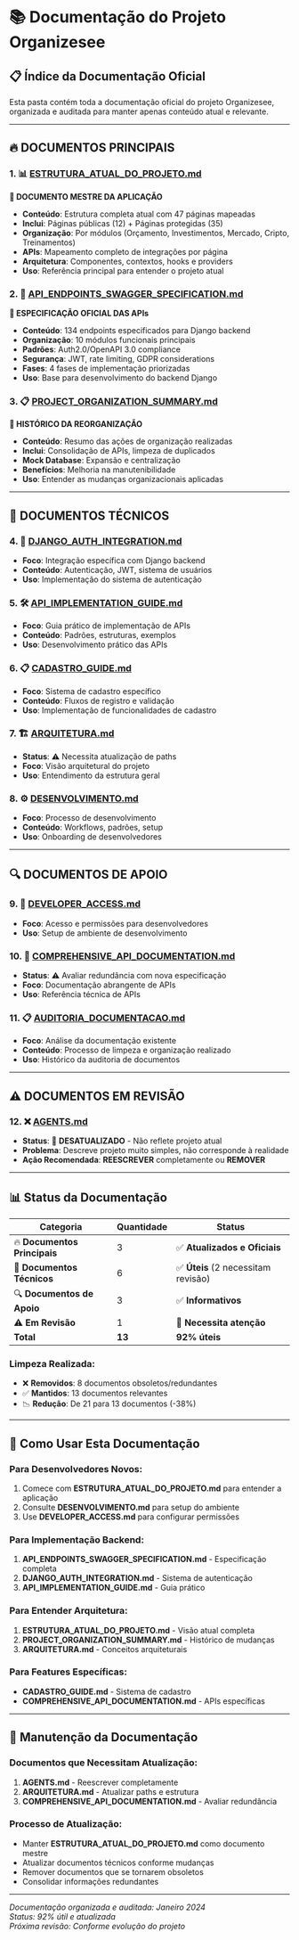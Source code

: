 # 📚 Documentação do Projeto Organizesee

## 📋 Índice da Documentação Oficial

Esta pasta contém toda a documentação oficial do projeto Organizesee, organizada e auditada para manter apenas conteúdo atual e relevante.

---

## 🔥 DOCUMENTOS PRINCIPAIS

### **1. 📊 [ESTRUTURA_ATUAL_DO_PROJETO.md](./ESTRUTURA_ATUAL_DO_PROJETO.md)**

**📌 DOCUMENTO MESTRE DA APLICAÇÃO**

- **Conteúdo**: Estrutura completa atual com 47 páginas mapeadas
- **Inclui**: Páginas públicas (12) + Páginas protegidas (35)
- **Organização**: Por módulos (Orçamento, Investimentos, Mercado, Cripto, Treinamentos)
- **APIs**: Mapeamento completo de integrações por página
- **Arquitetura**: Componentes, contextos, hooks e providers
- **Uso**: Referência principal para entender o projeto atual

### **2. 🔗 [API_ENDPOINTS_SWAGGER_SPECIFICATION.md](./API_ENDPOINTS_SWAGGER_SPECIFICATION.md)**

**📌 ESPECIFICAÇÃO OFICIAL DAS APIs**

- **Conteúdo**: 134 endpoints especificados para Django backend
- **Organização**: 10 módulos funcionais principais
- **Padrões**: Auth2.0/OpenAPI 3.0 compliance
- **Segurança**: JWT, rate limiting, GDPR considerations
- **Fases**: 4 fases de implementação priorizadas
- **Uso**: Base para desenvolvimento do backend Django

### **3. 📋 [PROJECT_ORGANIZATION_SUMMARY.md](./PROJECT_ORGANIZATION_SUMMARY.md)**

**📌 HISTÓRICO DA REORGANIZAÇÃO**

- **Conteúdo**: Resumo das ações de organização realizadas
- **Inclui**: Consolidação de APIs, limpeza de duplicados
- **Mock Database**: Expansão e centralização
- **Benefícios**: Melhoria na manutenibilidade
- **Uso**: Entender as mudanças organizacionais aplicadas

---

## 🔧 DOCUMENTOS TÉCNICOS

### **4. 🔐 [DJANGO_AUTH_INTEGRATION.md](./DJANGO_AUTH_INTEGRATION.md)**

- **Foco**: Integração específica com Django backend
- **Conteúdo**: Autenticação, JWT, sistema de usuários
- **Uso**: Implementação do sistema de autenticação

### **5. 🛠️ [API_IMPLEMENTATION_GUIDE.md](./API_IMPLEMENTATION_GUIDE.md)**

- **Foco**: Guia prático de implementação de APIs
- **Conteúdo**: Padrões, estruturas, exemplos
- **Uso**: Desenvolvimento prático das APIs

### **6. 📋 [CADASTRO_GUIDE.md](./CADASTRO_GUIDE.md)**

- **Foco**: Sistema de cadastro específico
- **Conteúdo**: Fluxos de registro e validação
- **Uso**: Implementação de funcionalidades de cadastro

### **7. 🏗️ [ARQUITETURA.md](./ARQUITETURA.md)**

- **Status**: ⚠️ Necessita atualização de paths
- **Foco**: Visão arquitetural do projeto
- **Uso**: Entendimento da estrutura geral

### **8. ⚙️ [DESENVOLVIMENTO.md](./DESENVOLVIMENTO.md)**

- **Foco**: Processo de desenvolvimento
- **Conteúdo**: Workflows, padrões, setup
- **Uso**: Onboarding de desenvolvedores

---

## 🔍 DOCUMENTOS DE APOIO

### **9. 👥 [DEVELOPER_ACCESS.md](./DEVELOPER_ACCESS.md)**

- **Foco**: Acesso e permissões para desenvolvedores
- **Uso**: Setup de ambiente de desenvolvimento

### **10. 🧹 [COMPREHENSIVE_API_DOCUMENTATION.md](./COMPREHENSIVE_API_DOCUMENTATION.md)**

- **Status**: ⚠️ Avaliar redundância com nova especificação
- **Foco**: Documentação abrangente de APIs
- **Uso**: Referência técnica de APIs

### **11. 📋 [AUDITORIA_DOCUMENTACAO.md](./AUDITORIA_DOCUMENTACAO.md)**

- **Foco**: Análise da documentação existente
- **Conteúdo**: Processo de limpeza e organização realizado
- **Uso**: Histórico da auditoria de documentos

---

## ⚠️ DOCUMENTOS EM REVISÃO

### **12. ❌ [AGENTS.md](./AGENTS.md)**

- **Status**: 🔴 **DESATUALIZADO** - Não reflete projeto atual
- **Problema**: Descreve projeto muito simples, não corresponde à realidade
- **Ação Recomendada**: **REESCREVER** completamente ou **REMOVER**

---

## 📊 Status da Documentação

| Categoria                    | Quantidade | Status                              |
| ---------------------------- | ---------- | ----------------------------------- |
| 🔥 **Documentos Principais** | 3          | ✅ **Atualizados e Oficiais**       |
| 🔧 **Documentos Técnicos**   | 6          | ✅ **Úteis** (2 necessitam revisão) |
| 🔍 **Documentos de Apoio**   | 3          | ✅ **Informativos**                 |
| ⚠️ **Em Revisão**            | 1          | 🔴 **Necessita atenção**            |
| **Total**                    | **13**     | **92% úteis**                       |

### **Limpeza Realizada:**

- ❌ **Removidos**: 8 documentos obsoletos/redundantes
- ✅ **Mantidos**: 13 documentos relevantes
- 📉 **Redução**: De 21 para 13 documentos (-38%)

---

## 🎯 Como Usar Esta Documentação

### **Para Desenvolvedores Novos:**

1. Comece com **ESTRUTURA_ATUAL_DO_PROJETO.md** para entender a aplicação
2. Consulte **DESENVOLVIMENTO.md** para setup do ambiente
3. Use **DEVELOPER_ACCESS.md** para configurar permissões

### **Para Implementação Backend:**

1. **API_ENDPOINTS_SWAGGER_SPECIFICATION.md** - Especificação completa
2. **DJANGO_AUTH_INTEGRATION.md** - Sistema de autenticação
3. **API_IMPLEMENTATION_GUIDE.md** - Guia prático

### **Para Entender Arquitetura:**

1. **ESTRUTURA_ATUAL_DO_PROJETO.md** - Visão atual completa
2. **PROJECT_ORGANIZATION_SUMMARY.md** - Histórico de mudanças
3. **ARQUITETURA.md** - Conceitos arquiteturais

### **Para Features Específicas:**

- **CADASTRO_GUIDE.md** - Sistema de cadastro
- **COMPREHENSIVE_API_DOCUMENTATION.md** - APIs específicas

---

## 📝 Manutenção da Documentação

### **Documentos que Necessitam Atualização:**

1. **AGENTS.md** - Reescrever completamente
2. **ARQUITETURA.md** - Atualizar paths e estrutura
3. **COMPREHENSIVE_API_DOCUMENTATION.md** - Avaliar redundância

### **Processo de Atualização:**

- Manter **ESTRUTURA_ATUAL_DO_PROJETO.md** como documento mestre
- Atualizar documentos técnicos conforme mudanças
- Remover documentos que se tornarem obsoletos
- Consolidar informações redundantes

---

_Documentação organizada e auditada: Janeiro 2024_  
_Status: 92% útil e atualizada_  
_Próxima revisão: Conforme evolução do projeto_

